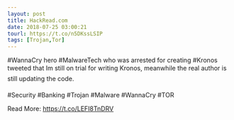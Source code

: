 ```yaml
---
layout: post
title: HackRead.com
date: 2018-07-25 03:00:21
tourl: https://t.co/n5DKssLSIP
tags: [Trojan,Tor]
---
```

#WannaCry hero #MalwareTech who was arrested for creating #Kronos tweeted that Im still on trial for writing Kronos, meanwhile the real author is still updating the code.

#Security #Banking #Trojan #Malware #WannaCry #TOR

Read More: https://t.co/LEFI8TnDRV